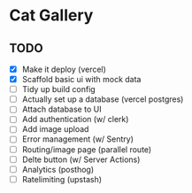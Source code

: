 # Cat Gallery

## TODO

- [x] Make it deploy (vercel)
- [x] Scaffold basic ui with mock data
- [ ] Tidy up build config
- [ ] Actually set up a database (vercel postgres)
- [ ] Attach database to UI
- [ ] Add authentication (w/ clerk)
- [ ] Add image upload
- [ ] Error management (w/ Sentry)
- [ ] Routing/image page (parallel route)
- [ ] Delte button (w/ Server Actions)
- [ ] Analytics (posthog)
- [ ] Ratelimiting (upstash)
